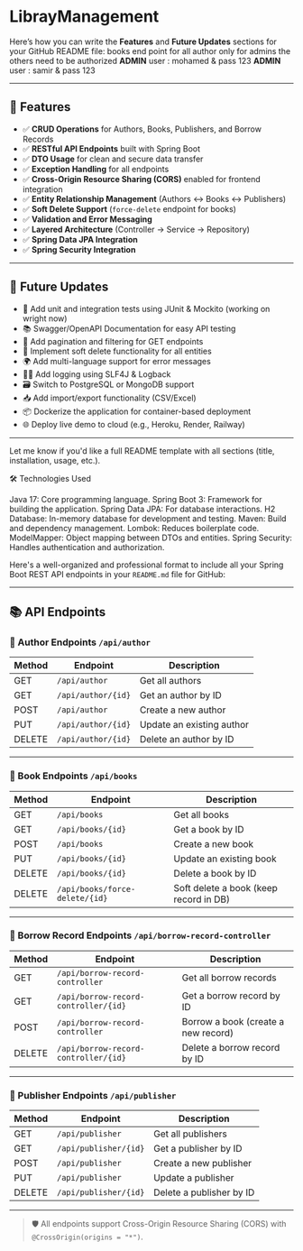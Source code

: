 # LibrayManagement

Here’s how you can write the **Features** and **Future Updates** sections for your GitHub README file:
books end point for all 
author only for admins 
the others need to be authorized 
**ADMIN** user : mohamed & pass 123
**ADMIN** user : samir & pass 123

---

## 🚀 Features

* ✅ **CRUD Operations** for Authors, Books, Publishers, and Borrow Records
* ✅ **RESTful API Endpoints** built with Spring Boot
* ✅ **DTO Usage** for clean and secure data transfer
* ✅ **Exception Handling** for all endpoints
* ✅ **Cross-Origin Resource Sharing (CORS)** enabled for frontend integration
* ✅ **Entity Relationship Management** (Authors ↔ Books ↔ Publishers)
* ✅ **Soft Delete Support** (`force-delete` endpoint for books)
* ✅ **Validation and Error Messaging**
* ✅ **Layered Architecture** (Controller → Service → Repository)
* ✅ **Spring Data JPA Integration**
* ✅ **Spring Security Integration**

---

## 🔮 Future Updates

* 🧪 Add unit and integration tests using JUnit & Mockito (working on wright now)
* 📚 Swagger/OpenAPI Documentation for easy API testing
* 💾 Add pagination and filtering for GET endpoints
* 🔁 Implement soft delete functionality for all entities
* 🌍 Add multi-language support for error messages
* 🕵️‍♂️ Add logging using SLF4J & Logback
* 🗃️ Switch to PostgreSQL or MongoDB support
* 📥 Add import/export functionality (CSV/Excel)
* 📦 Dockerize the application for container-based deployment
* 🌐 Deploy live demo to cloud (e.g., Heroku, Render, Railway)

---

Let me know if you'd like a full README template with all sections (title, installation, usage, etc.).

🛠️ Technologies Used

Java 17: Core programming language.
Spring Boot 3: Framework for building the application.
Spring Data JPA: For database interactions.
H2 Database: In-memory database for development and testing.
Maven: Build and dependency management.
Lombok: Reduces boilerplate code.
ModelMapper: Object mapping between DTOs and entities.
Spring Security: Handles authentication and authorization.


Here's a well-organized and professional format to include all your Spring Boot REST API endpoints in your `README.md` file for GitHub:

---

## 📚 API Endpoints

### 🔹 Author Endpoints `/api/author`

| Method | Endpoint           | Description               |
| ------ | ------------------ | ------------------------- |
| GET    | `/api/author`      | Get all authors           |
| GET    | `/api/author/{id}` | Get an author by ID       |
| POST   | `/api/author`      | Create a new author       |
| PUT    | `/api/author/{id}` | Update an existing author |
| DELETE | `/api/author/{id}` | Delete an author by ID    |

---

### 🔹 Book Endpoints `/api/books`

| Method | Endpoint                       | Description                            |
| ------ | ------------------------------ | -------------------------------------- |
| GET    | `/api/books`                   | Get all books                          |
| GET    | `/api/books/{id}`              | Get a book by ID                       |
| POST   | `/api/books`                   | Create a new book                      |
| PUT    | `/api/books/{id}`              | Update an existing book                |
| DELETE | `/api/books/{id}`              | Delete a book by ID                    |
| DELETE | `/api/books/force-delete/{id}` | Soft delete a book (keep record in DB) |

---

### 🔹 Borrow Record Endpoints `/api/borrow-record-controller`

| Method | Endpoint                             | Description                         |
| ------ | ------------------------------------ | ----------------------------------- |
| GET    | `/api/borrow-record-controller`      | Get all borrow records              |
| GET    | `/api/borrow-record-controller/{id}` | Get a borrow record by ID           |
| POST   | `/api/borrow-record-controller`      | Borrow a book (create a new record) |
| DELETE | `/api/borrow-record-controller/{id}` | Delete a borrow record by ID        |

---

### 🔹 Publisher Endpoints `/api/publisher`

| Method | Endpoint              | Description              |
| ------ | --------------------- | ------------------------ |
| GET    | `/api/publisher`      | Get all publishers       |
| GET    | `/api/publisher/{id}` | Get a publisher by ID    |
| POST   | `/api/publisher`      | Create a new publisher   |
| PUT    | `/api/publisher`      | Update a publisher       |
| DELETE | `/api/publisher/{id}` | Delete a publisher by ID |

---

> 🛡 All endpoints support Cross-Origin Resource Sharing (CORS) with `@CrossOrigin(origins = "*")`.
